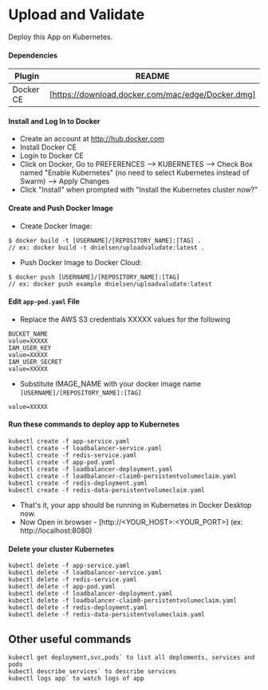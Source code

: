 # Upload and Validate
Deploy this App on Kubernetes.

#### Dependencies

| Plugin | README |
| ------ | ------ |
| Docker CE | [https://download.docker.com/mac/edge/Docker.dmg] |

#### Install and Log In to Docker

- Create an account at http://hub.docker.com 
- Install Docker CE
- Login to Docker CE
- Click on Docker, Go to PREFERENCES --> KUBERNETES --> Check Box named "Enable Kubernetes" (no need to select Kubernetes instead of Swarm) --> Apply Changes
- Click "Install" when prompted with "Install the Kubernetes cluster now?"

#### Create and Push Docker Image

- Create Docker Image: 
```
$ docker build -t [USERNAME]/[REPOSITORY_NAME]:[TAG] . 
// ex: docker build -t dnielsen/uploadvaludate:latest .
```
- Push Docker Image to Docker Cloud: 
```
$ docker push [USERNAME]/[REPOSITORY_NAME]:[TAG] 
// ex: docker push example dnielsen/uploadvaludate:latest 
```

#### Edit `app-pod.yaml` File

- Replace the AWS S3 credentials XXXXX values for the following
```
BUCKET_NAME
value=XXXXX
IAM_USER_KEY
value=XXXXX
IAM_USER_SECRET
value=XXXXX
```
- Substitute IMAGE_NAME with your docker image name `[USERNAME]/[REPOSITORY_NAME]:[TAG]`
```
value=XXXXX
```

#### Run these commands to deploy app to Kubernetes
```
kubectl create -f app-service.yaml
kubectl create -f loadbalancer-service.yaml
kubectl create -f redis-service.yaml
kubectl create -f app-pod.yaml
kubectl create -f loadbalancer-deployment.yaml
kubectl create -f loadbalancer-claim0-persistentvolumeclaim.yaml
kubectl create -f redis-deployment.yaml
kubectl create -f redis-data-persistentvolumeclaim.yaml
```
- That's it, your app should be running in Kubernetes in Docker Desktop now.
- Now Open in browser - [http://<YOUR_HOST>:<YOUR_PORT>]  (ex: http://localhost:8080)

#### Delete your cluster Kubernetes
```
kubectl delete -f app-service.yaml
kubectl delete -f loadbalancer-service.yaml
kubectl delete -f redis-service.yaml
kubectl delete -f app-pod.yaml
kubectl delete -f loadbalancer-deployment.yaml
kubectl delete -f loadbalancer-claim0-persistentvolumeclaim.yaml
kubectl delete -f redis-deployment.yaml
kubectl delete -f redis-data-persistentvolumeclaim.yaml
```

## Other useful commands
```
kubectl get deployment,svc,pods` to list all deploments, services and pods
kubectl describe services` to describe services
kubectl logs app` to watch logs of app
```
